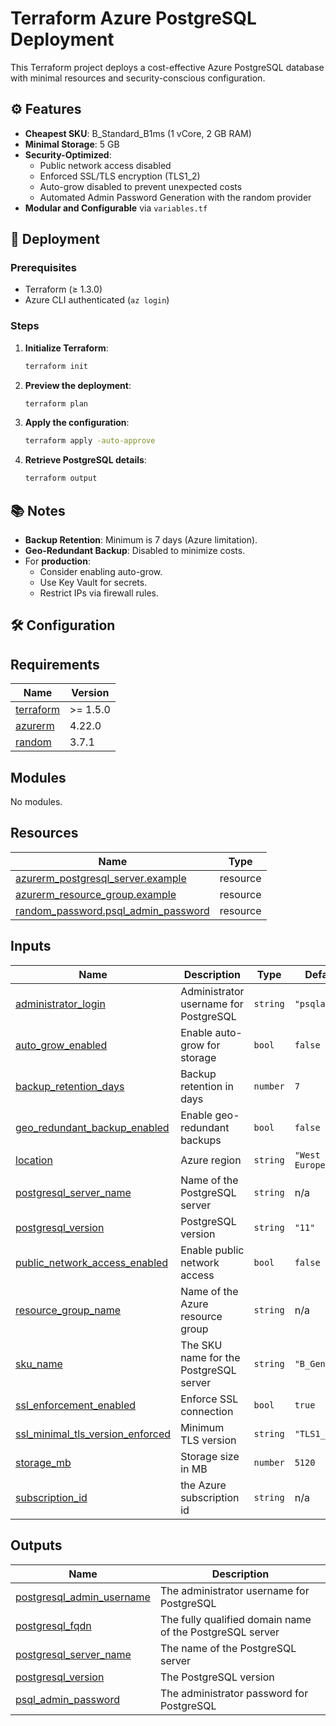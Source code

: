 # Terraform Azure PostgreSQL Deployment

This Terraform project deploys a cost-effective Azure PostgreSQL database with minimal resources and security-conscious configuration.

## ⚙️ Features
- **Cheapest SKU**: B_Standard_B1ms (1 vCore, 2 GB RAM)
- **Minimal Storage**: 5 GB
- **Security-Optimized**:
  - Public network access disabled
  - Enforced SSL/TLS encryption (TLS1_2)
  - Auto-grow disabled to prevent unexpected costs
  - Automated Admin Password Generation with the random provider
- **Modular and Configurable** via `variables.tf`

## 🚀 Deployment

### Prerequisites
- Terraform (≥ 1.3.0)
- Azure CLI authenticated (`az login`)

### Steps
1. **Initialize Terraform**:
    ```bash
    terraform init
    ```
2. **Preview the deployment**:
    ```bash
    terraform plan
    ```
3. **Apply the configuration**:
    ```bash
    terraform apply -auto-approve
    ```
4. **Retrieve PostgreSQL details**:
    ```bash
    terraform output
    ```

## 📚 Notes
- **Backup Retention**: Minimum is 7 days (Azure limitation).
- **Geo-Redundant Backup**: Disabled to minimize costs.
- For **production**:
  - Consider enabling auto-grow.
  - Use Key Vault for secrets.
  - Restrict IPs via firewall rules.

## 🛠 Configuration


<!-- BEGIN_TF_DOCS -->
## Requirements

| Name | Version |
|------|---------|
| <a name="requirement_terraform"></a> [terraform](#requirement\_terraform) | >= 1.5.0 |
| <a name="requirement_azurerm"></a> [azurerm](#requirement\_azurerm) | 4.22.0 |
| <a name="requirement_random"></a> [random](#requirement\_random) | 3.7.1 |

## Modules

No modules.

## Resources

| Name | Type |
|------|------|
| [azurerm_postgresql_server.example](https://registry.terraform.io/providers/hashicorp/azurerm/4.22.0/docs/resources/postgresql_server) | resource |
| [azurerm_resource_group.example](https://registry.terraform.io/providers/hashicorp/azurerm/4.22.0/docs/resources/resource_group) | resource |
| [random_password.psql_admin_password](https://registry.terraform.io/providers/hashicorp/random/3.7.1/docs/resources/password) | resource |

## Inputs

| Name | Description | Type | Default | Required |
|------|-------------|------|---------|:--------:|
| <a name="input_administrator_login"></a> [administrator\_login](#input\_administrator\_login) | Administrator username for PostgreSQL | `string` | `"psqladmin"` | no |
| <a name="input_auto_grow_enabled"></a> [auto\_grow\_enabled](#input\_auto\_grow\_enabled) | Enable auto-grow for storage | `bool` | `false` | no |
| <a name="input_backup_retention_days"></a> [backup\_retention\_days](#input\_backup\_retention\_days) | Backup retention in days | `number` | `7` | no |
| <a name="input_geo_redundant_backup_enabled"></a> [geo\_redundant\_backup\_enabled](#input\_geo\_redundant\_backup\_enabled) | Enable geo-redundant backups | `bool` | `false` | no |
| <a name="input_location"></a> [location](#input\_location) | Azure region | `string` | `"West Europe"` | no |
| <a name="input_postgresql_server_name"></a> [postgresql\_server\_name](#input\_postgresql\_server\_name) | Name of the PostgreSQL server | `string` | n/a | yes |
| <a name="input_postgresql_version"></a> [postgresql\_version](#input\_postgresql\_version) | PostgreSQL version | `string` | `"11"` | no |
| <a name="input_public_network_access_enabled"></a> [public\_network\_access\_enabled](#input\_public\_network\_access\_enabled) | Enable public network access | `bool` | `false` | no |
| <a name="input_resource_group_name"></a> [resource\_group\_name](#input\_resource\_group\_name) | Name of the Azure resource group | `string` | n/a | yes |
| <a name="input_sku_name"></a> [sku\_name](#input\_sku\_name) | The SKU name for the PostgreSQL server | `string` | `"B_Gen5_1"` | no |
| <a name="input_ssl_enforcement_enabled"></a> [ssl\_enforcement\_enabled](#input\_ssl\_enforcement\_enabled) | Enforce SSL connection | `bool` | `true` | no |
| <a name="input_ssl_minimal_tls_version_enforced"></a> [ssl\_minimal\_tls\_version\_enforced](#input\_ssl\_minimal\_tls\_version\_enforced) | Minimum TLS version | `string` | `"TLS1_2"` | no |
| <a name="input_storage_mb"></a> [storage\_mb](#input\_storage\_mb) | Storage size in MB | `number` | `5120` | no |
| <a name="input_subscription_id"></a> [subscription\_id](#input\_subscription\_id) | the Azure subscription id | `string` | n/a | yes |

## Outputs

| Name | Description |
|------|-------------|
| <a name="output_postgresql_admin_username"></a> [postgresql\_admin\_username](#output\_postgresql\_admin\_username) | The administrator username for PostgreSQL |
| <a name="output_postgresql_fqdn"></a> [postgresql\_fqdn](#output\_postgresql\_fqdn) | The fully qualified domain name of the PostgreSQL server |
| <a name="output_postgresql_server_name"></a> [postgresql\_server\_name](#output\_postgresql\_server\_name) | The name of the PostgreSQL server |
| <a name="output_postgresql_version"></a> [postgresql\_version](#output\_postgresql\_version) | The PostgreSQL version |
| <a name="output_psql_admin_password"></a> [psql\_admin\_password](#output\_psql\_admin\_password) | The administrator password for PostgreSQL |
<!-- END_TF_DOCS -->